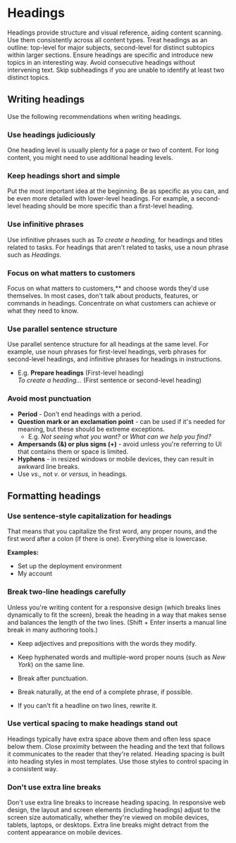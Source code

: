 # Headings

Headings provide structure and visual reference, aiding content scanning. Use them consistently across all content types. Treat headings as an outline: top-level for major subjects, second-level for distinct subtopics within larger sections. Ensure headings are specific and introduce new topics in an interesting way. Avoid consecutive headings without intervening text. Skip subheadings if you are unable to identify at least two distinct topics.

## Writing headings

Use the following recommendations when writing headings.

### Use headings judiciously

One heading level is usually plenty for a page or two of content. For long content, you might need to use additional heading levels.

### Keep headings short and simple

Put the most important idea at the beginning. Be as specific as you can, and be even more detailed with lower-level headings. For example, a second-level heading should be more specific than a first-level heading.

### Use infinitive phrases

Use infinitive phrases such as *To create a heading,* for headings and titles related to tasks. For headings that aren't related to tasks, use a noun phrase such as *Headings*.

### Focus on what matters to customers

Focus on what matters to customers,** and choose words they'd use themselves. In most cases, don't talk about products, features, or commands in headings. Concentrate on what customers can achieve or what they need to know.

### Use parallel sentence structure

Use parallel sentence structure for all headings at the same level. For example, use noun phrases for first-level headings, verb phrases for second-level headings, and infinitive phrases for headings in instructions.

* E.g. **Prepare headings** (First-level heading)  
 *To create a heading...* (First sentence or second-level heading)

### Avoid most punctuation

* **Period** - Don't end headings with a period.
* **Question mark or an exclamation point** - can be used if it's needed for meaning, but these should be extreme exceptions.
    * E.g. *Not seeing what you want?* or *What can we help you find?*
* **Ampersands (&) or plus signs (+)** - avoid unless you're referring to UI that contains them or space is limited.
* **Hyphens** - in resized windows or mobile devices, they can result in awkward line breaks.
* Use *vs.,* not *v*. or *versus,* in headings.

## Formatting headings

### Use sentence-style capitalization for headings

That means that you capitalize the first word, any proper nouns, and the first word after a colon (if there is one). Everything else is lowercase.

**Examples:**

* Set up the deployment environment
* My account

### Break two-line headings carefully

Unless you're writing content for a responsive design (which breaks lines dynamically to fit the screen), break the heading in a way that makes sense and balances the length of the two lines. (Shift + Enter inserts a manual line break in many authoring tools.)

* Keep adjectives and prepositions with the words they modify.

* Keep hyphenated words and multiple-word proper nouns (such as *New York*) on the same line.

* Break after punctuation.

* Break naturally, at the end of a complete phrase, if possible.

* If you can't fit a headline on two lines, rewrite it.

### Use vertical spacing to make headings stand out

Headings typically have extra space above them and often less space below them. Close proximity between the heading and the text that follows it communicates to the reader that they're related. Heading spacing is built into heading styles in most templates. Use those styles to control spacing in a consistent way.

### Don't use extra line breaks

Don't use extra line breaks to increase heading spacing. In responsive web design, the layout and screen elements (including headings) adjust to the screen size automatically, whether they're viewed on mobile devices, tablets, laptops, or desktops. Extra line breaks might detract from the content appearance on mobile devices.
